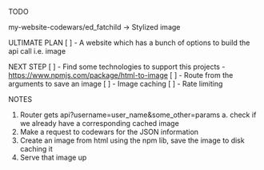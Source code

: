 TODO 

my-website-codewars/ed_fatchild -> Stylized image

ULTIMATE PLAN
[ ] - A website which has a bunch of options to build the api call i.e. image


NEXT STEP 
[ ] - Find some technologies to support this projects
        - https://www.npmjs.com/package/html-to-image
[ ] - Route from the arguments to save an image
[ ] - Image caching
[ ] - Rate limiting


NOTES
1. Router gets api?username=user_name&some_other=params
    a. check if we already have a corresponding cached image
2. Make a request to codewars for the JSON information
3. Create an image from html using the npm lib, save the image to disk caching it
4. Serve that image up